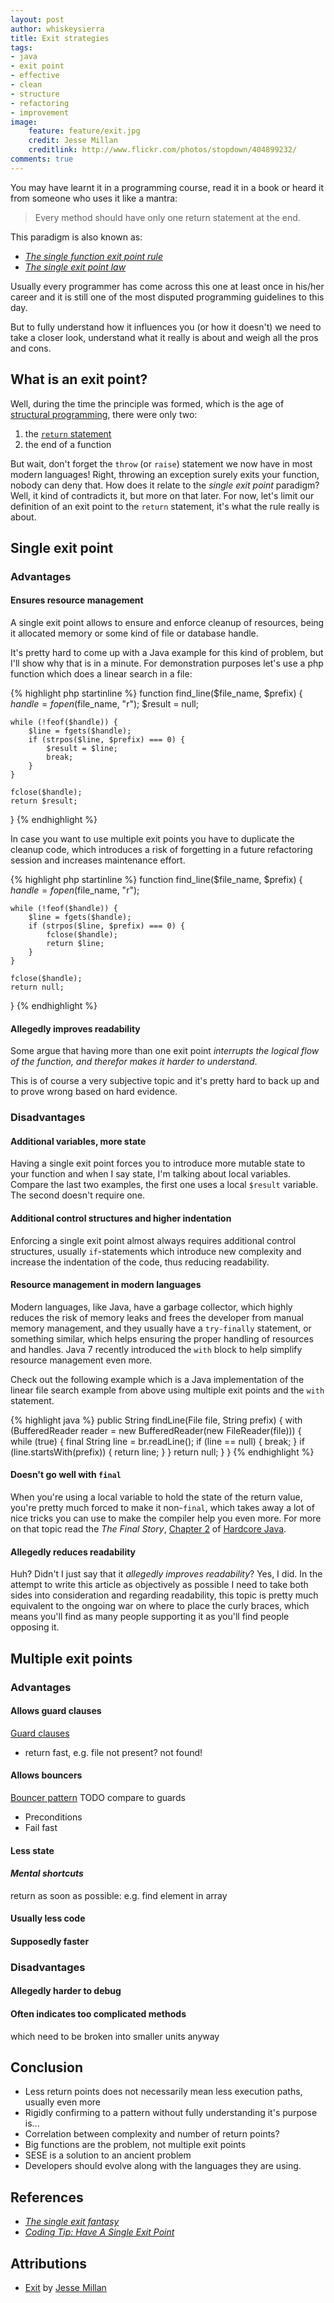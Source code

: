 ```yaml
---
layout: post
author: whiskeysierra
title: Exit strategies
tags:
- java
- exit point
- effective
- clean
- structure
- refactoring
- improvement
image:
    feature: feature/exit.jpg
    credit: Jesse Millan
    creditlink: http://www.flickr.com/photos/stopdown/404899232/
comments: true
---
```


You may have learnt it in a programming course, read it in a book or heard it from someone who uses it like a mantra:

> Every method should have only one return statement at the end.

This paradigm is also known as:

- [*The single function exit point rule*](http://c2.com/cgi/wiki?SingleFunctionExitPoint)
- [*The single exit point law*](http://anthonysteele.co.uk/the-single-exit-point-law)

Usually every programmer has come across this one at least once in his/her career and it is still one of the most
disputed programming guidelines to this day.

But to fully understand how it influences you (or how it doesn't) we need to take a closer look, understand what it
really is about and weigh all the pros and cons.

## What is an exit point?
Well, during the time the principle was formed, which is the age of
[structural programming](http://en.wikipedia.org/wiki/Structured_programming), there were only two:

1. the [`return` statement](http://en.wikipedia.org/wiki/Return_statement)
2. the end of a function

But wait, don't forget the `throw` (or `raise`) statement we now have in most modern languages! Right, throwing an
exception surely exits your function, nobody can deny that. How does it relate to the *single exit point* paradigm?
Well, it kind of contradicts it, but more on that later. For now, let's limit our definition of an exit point to the
`return` statement, it's what the rule really is about.

## Single exit point

### Advantages

#### Ensures resource management
A single exit point allows to ensure and enforce cleanup of resources, being it allocated memory or some kind of file
or database handle.

It's pretty hard to come up with a Java example for this kind of problem, but I'll show why that is in a minute. For
demonstration purposes let's use a php function which does a linear search in a file:

{% highlight php startinline %}
function find_line($file_name, $prefix) {
    $handle = fopen($file_name, "r");
    $result = null;

    while (!feof($handle)) {
        $line = fgets($handle);
        if (strpos($line, $prefix) === 0) {
            $result = $line;
            break;
        }
    }

    fclose($handle);
    return $result;
}
{% endhighlight %}

In case you want to use multiple exit points you have to duplicate the cleanup code, which introduces a risk
of forgetting in a future refactoring session and increases maintenance effort.

{% highlight php startinline %}
function find_line($file_name, $prefix) {
    $handle = fopen($file_name, "r");

    while (!feof($handle)) {
        $line = fgets($handle);
        if (strpos($line, $prefix) === 0) {
            fclose($handle);
            return $line;
        }
    }

    fclose($handle);
    return null;
}
{% endhighlight %}

#### Allegedly improves readability
Some argue that having more than one exit point <cite>interrupts the logical flow of the function, and therefor makes
it harder to understand</cite>.

This is of course a very subjective topic and it's pretty hard to back up and to prove wrong based on hard evidence.

### Disadvantages

#### Additional variables, more state
Having a single exit point forces you to introduce more mutable state to your function and when I say state, I'm
talking about local variables. Compare the last two examples, the first one uses a local `$result` variable. The
second doesn't require one.

#### Additional control structures and higher indentation
Enforcing a single exit point almost always requires additional control structures, usually `if`-statements which 
introduce new complexity and increase the indentation of the code, thus reducing readability.

#### Resource management in modern languages
Modern languages, like Java, have a garbage collector, which highly reduces the risk of memory leaks and frees the
developer from manual memory management, and they usually have a `try-finally` statement, or something similar, which
helps ensuring the proper handling of resources and handles. Java 7 recently introduced the `with` block to help
simplify resource management even more.

Check out the following example which is a Java implementation of the linear file search example from above using
multiple exit points and the `with` statement.

{% highlight java %}
public String findLine(File file, String prefix) {
    with (BufferedReader reader = new BufferedReader(new FileReader(file))) {
        while (true) {
            final String line = br.readLine();
            if (line == null) {
                break;
            }
            if (line.startsWith(prefix)) {
                return line;
            }
        }
        return null;
    }
}
{% endhighlight %}

#### Doesn't go well with `final`

When you're using a local variable to hold the state of the return value, you're pretty much forced to
make it non-`final`, which takes away a lot of nice tricks you can use to make the compiler help you
even more. For more on that topic read the *The Final Story*,
[Chapter 2](http://oreilly.com/catalog/hardcorejv/chapter/ch02.pdf) of
[Hardcore Java](http://shop.oreilly.com/product/9780596005689.do).

#### Allegedly reduces readability
Huh? Didn't I just say that it <cite>allegedly improves readability</cite>? Yes, I did. In the attempt to
write this article as objectively as possible I need to take both sides into consideration and regarding readability,
this topic is pretty much equivalent to the ongoing war on where to place the curly braces, which means you'll find
as many people supporting it as you'll find people opposing it.

## Multiple exit points

### Advantages

#### Allows guard clauses
[Guard clauses](http://www.refactoring.com/catalog/replaceNestedConditionalWithGuardClauses.html)
- return fast, e.g. file not present? not found!

#### Allows bouncers
[Bouncer pattern](http://c2.com/cgi/wiki?BouncerPattern)
TODO compare to guards
- Preconditions
- Fail fast

#### Less state

#### *Mental shortcuts*
return as soon as possible: e.g. find element in array

#### Usually less code

#### Supposedly faster
  
### Disadvantages

#### Allegedly harder to debug

#### Often indicates too complicated methods
which need to be broken into smaller units anyway

## Conclusion
- Less return points does not necessarily mean less execution paths, usually even more
- Rigidly confirming to a pattern without fully understanding it's purpose is...
- Correlation between complexity and number of return points?
- Big functions are the problem, not multiple exit points
- SESE is a solution to an ancient problem
- Developers should evolve along with the languages they are using.

## References

- [*The single exit fantasy*](http://www.leepoint.net/JavaBasics/methods/method-commentary/methcom-30-multiple-return.html)
- [*Coding Tip: Have A Single Exit Point*](http://tomdalling.com/blog/coding-tips/coding-tip-have-a-single-exit-point/)

## Attributions

- [Exit](http://www.flickr.com/photos/stopdown/404899232/) by [Jesse Millan](http://www.flickr.com/photos/stopdown/)